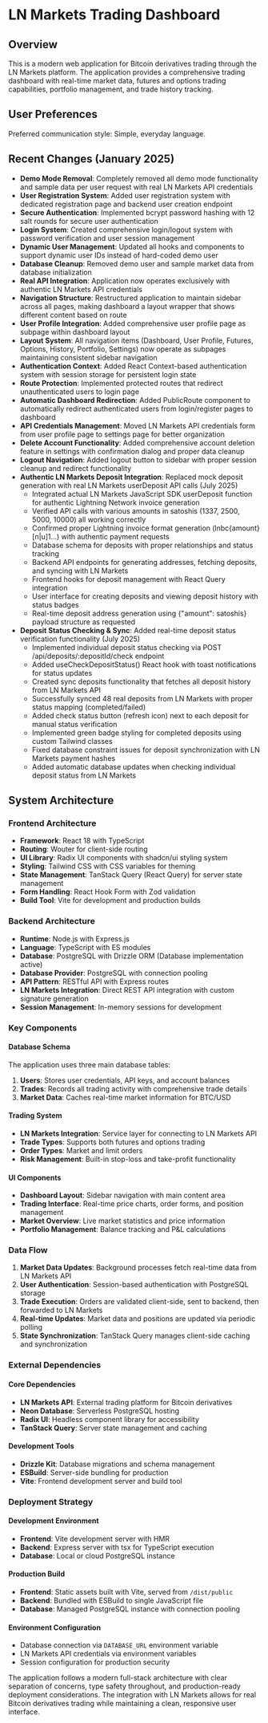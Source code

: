 # LN Markets Trading Dashboard

## Overview

This is a modern web application for Bitcoin derivatives trading through the LN Markets platform. The application provides a comprehensive trading dashboard with real-time market data, futures and options trading capabilities, portfolio management, and trade history tracking.

## User Preferences

Preferred communication style: Simple, everyday language.

## Recent Changes (January 2025)

- **Demo Mode Removal**: Completely removed all demo mode functionality and sample data per user request with real LN Markets API credentials
- **User Registration System**: Added user registration system with dedicated registration page and backend user creation endpoint
- **Secure Authentication**: Implemented bcrypt password hashing with 12 salt rounds for secure user authentication
- **Login System**: Created comprehensive login/logout system with password verification and user session management
- **Dynamic User Management**: Updated all hooks and components to support dynamic user IDs instead of hard-coded demo user
- **Database Cleanup**: Removed demo user and sample market data from database initialization
- **Real API Integration**: Application now operates exclusively with authentic LN Markets API credentials
- **Navigation Structure**: Restructured application to maintain sidebar across all pages, making dashboard a layout wrapper that shows different content based on route
- **User Profile Integration**: Added comprehensive user profile page as subpage within dashboard layout
- **Layout System**: All navigation items (Dashboard, User Profile, Futures, Options, History, Portfolio, Settings) now operate as subpages maintaining consistent sidebar navigation
- **Authentication Context**: Added React Context-based authentication system with session storage for persistent login state
- **Route Protection**: Implemented protected routes that redirect unauthenticated users to login page
- **Automatic Dashboard Redirection**: Added PublicRoute component to automatically redirect authenticated users from login/register pages to dashboard
- **API Credentials Management**: Moved LN Markets API credentials form from user profile page to settings page for better organization
- **Delete Account Functionality**: Added comprehensive account deletion feature in settings with confirmation dialog and proper data cleanup
- **Logout Navigation**: Added logout button to sidebar with proper session cleanup and redirect functionality
- **Authentic LN Markets Deposit Integration**: Replaced mock deposit generation with real LN Markets userDeposit API calls (July 2025)
  - Integrated actual LN Markets JavaScript SDK userDeposit function for authentic Lightning Network invoice generation
  - Verified API calls with various amounts in satoshis (1337, 2500, 5000, 10000) all working correctly
  - Confirmed proper Lightning invoice format generation (lnbc{amount}[n|u]1...) with authentic payment requests
  - Database schema for deposits with proper relationships and status tracking
  - Backend API endpoints for generating addresses, fetching deposits, and syncing with LN Markets
  - Frontend hooks for deposit management with React Query integration
  - User interface for creating deposits and viewing deposit history with status badges
  - Real-time deposit address generation using {"amount": satoshis} payload structure as requested
- **Deposit Status Checking & Sync**: Added real-time deposit status verification functionality (July 2025)
  - Implemented individual deposit status checking via POST /api/deposits/:depositId/check endpoint
  - Added useCheckDepositStatus() React hook with toast notifications for status updates
  - Created sync deposits functionality that fetches all deposit history from LN Markets API
  - Successfully synced 48 real deposits from LN Markets with proper status mapping (completed/failed)
  - Added check status button (refresh icon) next to each deposit for manual status verification
  - Implemented green badge styling for completed deposits using custom Tailwind classes
  - Fixed database constraint issues for deposit synchronization with LN Markets payment hashes
  - Added automatic database updates when checking individual deposit status from LN Markets

## System Architecture

### Frontend Architecture
- **Framework**: React 18 with TypeScript
- **Routing**: Wouter for client-side routing
- **UI Library**: Radix UI components with shadcn/ui styling system
- **Styling**: Tailwind CSS with CSS variables for theming
- **State Management**: TanStack Query (React Query) for server state management
- **Form Handling**: React Hook Form with Zod validation
- **Build Tool**: Vite for development and production builds

### Backend Architecture
- **Runtime**: Node.js with Express.js
- **Language**: TypeScript with ES modules
- **Database**: PostgreSQL with Drizzle ORM (Database implementation active)
- **Database Provider**: PostgreSQL with connection pooling
- **API Pattern**: RESTful API with Express routes
- **LN Markets Integration**: Direct REST API integration with custom signature generation
- **Session Management**: In-memory sessions for development

### Key Components

#### Database Schema
The application uses three main database tables:
1. **Users**: Stores user credentials, API keys, and account balances
2. **Trades**: Records all trading activity with comprehensive trade details
3. **Market Data**: Caches real-time market information for BTC/USD

#### Trading System
- **LN Markets Integration**: Service layer for connecting to LN Markets API
- **Trade Types**: Supports both futures and options trading
- **Order Types**: Market and limit orders
- **Risk Management**: Built-in stop-loss and take-profit functionality

#### UI Components
- **Dashboard Layout**: Sidebar navigation with main content area
- **Trading Interface**: Real-time price charts, order forms, and position management
- **Market Overview**: Live market statistics and price information
- **Portfolio Management**: Balance tracking and P&L calculations

### Data Flow

1. **Market Data Updates**: Background processes fetch real-time data from LN Markets API
2. **User Authentication**: Session-based authentication with PostgreSQL storage
3. **Trade Execution**: Orders are validated client-side, sent to backend, then forwarded to LN Markets
4. **Real-time Updates**: Market data and positions are updated via periodic polling
5. **State Synchronization**: TanStack Query manages client-side caching and synchronization

### External Dependencies

#### Core Dependencies
- **LN Markets API**: External trading platform for Bitcoin derivatives
- **Neon Database**: Serverless PostgreSQL hosting
- **Radix UI**: Headless component library for accessibility
- **TanStack Query**: Server state management and caching

#### Development Tools
- **Drizzle Kit**: Database migrations and schema management
- **ESBuild**: Server-side bundling for production
- **Vite**: Frontend development server and build tool

### Deployment Strategy

#### Development Environment
- **Frontend**: Vite development server with HMR
- **Backend**: Express server with tsx for TypeScript execution
- **Database**: Local or cloud PostgreSQL instance

#### Production Build
- **Frontend**: Static assets built with Vite, served from `/dist/public`
- **Backend**: Bundled with ESBuild to single JavaScript file
- **Database**: Managed PostgreSQL instance with connection pooling

#### Environment Configuration
- Database connection via `DATABASE_URL` environment variable
- LN Markets API credentials via environment variables
- Session configuration for production security

The application follows a modern full-stack architecture with clear separation of concerns, type safety throughout, and production-ready deployment considerations. The integration with LN Markets allows for real Bitcoin derivatives trading while maintaining a clean, responsive user interface.